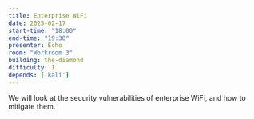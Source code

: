 ```yaml
---
title: Enterprise WiFi
date: 2025-02-17
start-time: "18:00"
end-time: "19:30"
presenter: Echo
room: "Workroom 3"
building: the-diamond
difficulty: I
depends: ['kali']
---
```


We will look at the security vulnerabilities of enterprise WiFi, and how to mitigate them.
